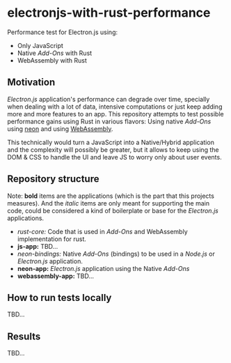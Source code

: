 # electronjs-with-rust-performance

Performance test for Electron.js using:

- Only JavaScript
- Native _Add-Ons_ with Rust
- WebAssembly with Rust

## Motivation

_Electron.js_ application's performance can degrade over time, specially when dealing with a lot of
data, intensive computations or just keep adding more and more features to an app. This repository
attempts to test possible performance gains using Rust in various flavors: Using native _Add-Ons_
using [neon](https://neon-bindings.com/) and using [WebAssembly](https://webassembly.org/).

This technically would turn a JavaScript into a Native/Hybrid application and the complexity will
possibly be greater, but it allows to keep using the DOM & CSS to handle the UI and leave JS to
worry only about user events.

## Repository structure

Note: **bold** items are the applications (which is the part that this projects measures). And the
_italic_ items are only meant for supporting the main code, could be considered a kind of
boilerplate or base for the _Electron.js_ applications.

- _rust-core:_ Code that is used in _Add-Ons_ and WebAssembly implementation for rust.
- **js-app:** TBD...
- _neon-bindings:_ Native _Add-Ons_ (bindings) to be used in a _Node.js_ or _Electron.js_
  application.
- **neon-app:** _Electron.js_ application using the Native _Add-Ons_
- **webassembly-app:** TBD...

## How to run tests locally

TBD...

## Results

TBD...
